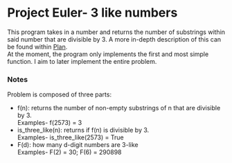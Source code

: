# Project Euler- 3 like numbers
This program takes in a number and returns the number of substrings within 
said number that are divisible by 3. A more in-depth description of this 
can be found within [Plan](doc/Plan.md).  
At the moment, the program only implements the first and most simple function. I aim 
to later implement the entire problem.

### Notes
Problem is composed of three parts:  
* f(n): returns the number of non-empty substrings of n that are divisible by 3.  
  Examples- f(2573) = 3
* is_three_like(n): returns if f(n) is divisible by 3.  
  Examples- is_three_like(2573) = True
* F(d): how many d-digit numbers are 3-like  
  Examples- F(2) = 30; F(6) = 290898